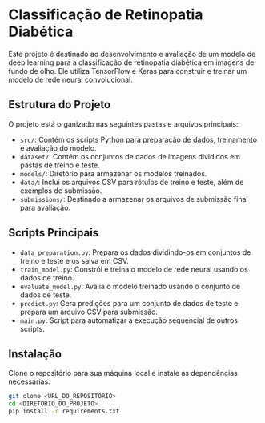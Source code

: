 # Classificação de Retinopatia Diabética

Este projeto é destinado ao desenvolvimento e avaliação de um modelo de deep learning para a classificação de retinopatia diabética em imagens de fundo de olho. Ele utiliza TensorFlow e Keras para construir e treinar um modelo de rede neural convolucional.

## Estrutura do Projeto

O projeto está organizado nas seguintes pastas e arquivos principais:

- `src/`: Contém os scripts Python para preparação de dados, treinamento e avaliação do modelo.
- `dataset/`: Contém os conjuntos de dados de imagens divididos em pastas de treino e teste.
- `models/`: Diretório para armazenar os modelos treinados.
- `data/`: Inclui os arquivos CSV para rótulos de treino e teste, além de exemplos de submissão.
- `submissions/`: Destinado a armazenar os arquivos de submissão final para avaliação.

## Scripts Principais

- `data_preparation.py`: Prepara os dados dividindo-os em conjuntos de treino e teste e os salva em CSV.
- `train_model.py`: Constrói e treina o modelo de rede neural usando os dados de treino.
- `evaluate_model.py`: Avalia o modelo treinado usando o conjunto de dados de teste.
- `predict.py`: Gera predições para um conjunto de dados de teste e prepara um arquivo CSV para submissão.
- `main.py`: Script para automatizar a execução sequencial de outros scripts.

## Instalação

Clone o repositório para sua máquina local e instale as dependências necessárias:

```bash
git clone <URL_DO_REPOSITORIO>
cd <DIRETORIO_DO_PROJETO>
pip install -r requirements.txt
